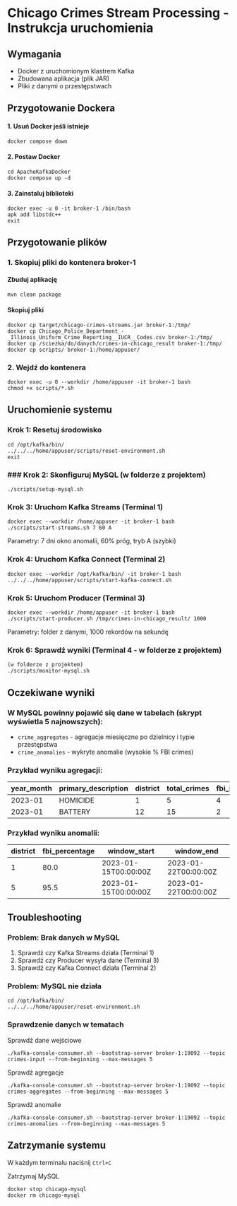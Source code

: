 # Chicago Crimes Stream Processing - Instrukcja uruchomienia

## Wymagania
- Docker z uruchomionym klastrem Kafka
- Zbudowana aplikacja (plik JAR)
- Pliki z danymi o przestępstwach

## Przygotowanie Dockera
#### 1. Usuń Docker jeśli istnieje
```shell
docker compose down
```

#### 2. Postaw Docker
```shell
cd ApacheKafkaDocker
docker compose up -d
```

#### 3. Zainstaluj biblioteki
```shell
docker exec -u 0 -it broker-1 /bin/bash
apk add libstdc++
exit
```

## Przygotowanie plików

### 1. Skopiuj pliki do kontenera broker-1
#### Zbuduj aplikację
``mvn clean package``
#### Skopiuj pliki

```shell
docker cp target/chicago-crimes-streams.jar broker-1:/tmp/
docker cp Chicago_Police_Department_-_Illinois_Uniform_Crime_Reporting__IUCR__Codes.csv broker-1:/tmp/
docker cp /ścieżka/do/danych/crimes-in-chicago_result broker-1:/tmp/
docker cp scripts/ broker-1:/home/appuser/
```

### 2. Wejdź do kontenera
```shell
docker exec -u 0 --workdir /home/appuser -it broker-1 bash
chmod +x scripts/*.sh
```

## Uruchomienie systemu

### Krok 1: Resetuj środowisko
```shell
cd /opt/kafka/bin/
../../../home/appuser/scripts/reset-environment.sh
exit
```

### ### Krok 2: Skonfiguruj MySQL (w folderze z projektem)
```shell
./scripts/setup-mysql.sh
```

### Krok 3: Uruchom Kafka Streams (Terminal 1)
```shell
docker exec --workdir /home/appuser -it broker-1 bash
./scripts/start-streams.sh 7 60 A
```

Parametry: 7 dni okno anomalii, 60% próg, tryb A (szybki)

### Krok 4: Uruchom Kafka Connect (Terminal 2)
```shell
docker exec --workdir /opt/kafka/bin/ -it broker-1 bash
../../../home/appuser/scripts/start-kafka-connect.sh
```

### Krok 5: Uruchom Producer (Terminal 3)
```shell
docker exec --workdir /home/appuser -it broker-1 bash
./scripts/start-producer.sh /tmp/crimes-in-chicago_result/ 1000
```

Parametry: folder z danymi, 1000 rekordów na sekundę

### Krok 6: Sprawdź wyniki (Terminal 4 - w folderze z projektem)
```shell
(w folderze z projektem)
./scripts/monitor-mysql.sh
```

## Oczekiwane wyniki

### W MySQL powinny pojawić się dane w tabelach (skrypt wyświetla 5 najnowszych):
- `crime_aggregates` - agregacje miesięczne po dzielnicy i typie przestępstwa
- `crime_anomalies` - wykryte anomalie (wysokie % FBI crimes)

### Przykład wyniku agregacji:
| year_month | primary_description | district | total_crimes | fbi_index_count |
|------------|---------------------|----------|--------------|-----------------|
| 2023-01    | HOMICIDE            | 1        | 5            | 4               |
| 2023-01    | BATTERY             | 12       | 15           | 2               |

### Przykład wyniku anomalii:
| district | fbi_percentage | window_start         | window_end           |
|----------|----------------|----------------------|----------------------|
| 1        | 80.0           | 2023-01-15T00:00:00Z | 2023-01-22T00:00:00Z |
| 5        | 95.5           | 2023-01-15T00:00:00Z | 2023-01-22T00:00:00Z |

## Troubleshooting

### Problem: Brak danych w MySQL
1. Sprawdź czy Kafka Streams działa (Terminal 1)
2. Sprawdź czy Producer wysyła dane (Terminal 3)
3. Sprawdź czy Kafka Connect działa (Terminal 2)

### Problem: MySQL nie działa
```shell
cd /opt/kafka/bin/
../../../home/appuser/reset-environment.sh
```

### Sprawdzenie danych w tematach
Sprawdź dane wejściowe
```shell
./kafka-console-consumer.sh --bootstrap-server broker-1:19092 --topic crimes-input --from-beginning --max-messages 5
```
Sprawdź agregacje
```shell
./kafka-console-consumer.sh --bootstrap-server broker-1:19092 --topic crimes-aggregates --from-beginning --max-messages 5
```
Sprawdź anomalie
```shell
./kafka-console-consumer.sh --bootstrap-server broker-1:19092 --topic crimes-anomalies --from-beginning --max-messages 5
```

## Zatrzymanie systemu

W każdym terminalu naciśnij `Ctrl+C`

Zatrzymaj MySQL
```shell
docker stop chicago-mysql
docker rm chicago-mysql
```